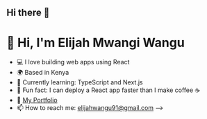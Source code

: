 ## Hi there 👋
# 👋 Hi, I'm Elijah Mwangi Wangu

- 💻 I love building web apps using React
- 🌍 Based in Kenya
- 🚀 Currently learning: TypeScript and Next.js
- 🧠 Fun fact: I can deploy a React app faster than I make coffee ☕
- 🔗 [My Portfolio](elijah-dot.github.io/whio)
- 📫 How to reach me: elijahwangu91@gmail.com -->
